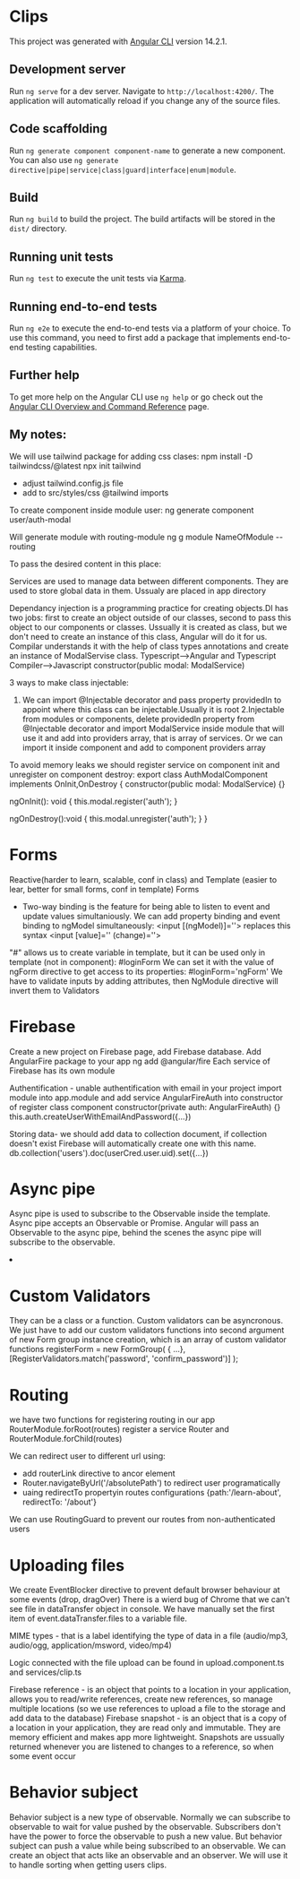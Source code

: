 # Clips

This project was generated with [Angular CLI](https://github.com/angular/angular-cli) version 14.2.1.

## Development server

Run `ng serve` for a dev server. Navigate to `http://localhost:4200/`. The application will automatically reload if you change any of the source files.

## Code scaffolding

Run `ng generate component component-name` to generate a new component. You can also use `ng generate directive|pipe|service|class|guard|interface|enum|module`.

## Build

Run `ng build` to build the project. The build artifacts will be stored in the `dist/` directory.

## Running unit tests

Run `ng test` to execute the unit tests via [Karma](https://karma-runner.github.io).

## Running end-to-end tests

Run `ng e2e` to execute the end-to-end tests via a platform of your choice. To use this command, you need to first add a package that implements end-to-end testing capabilities.

## Further help

To get more help on the Angular CLI use `ng help` or go check out the [Angular CLI Overview and Command Reference](https://angular.io/cli) page.

## My notes:

We will use tailwind package for adding css clases:
npm install -D tailwindcss/@latest
npx init tailwind

- adjust tailwind.config.js file
- add to src/styles/css @tailwind imports

To create component inside module user:
ng generate component user/auth-modal

Will generate module with routing-module
ng g module NameOfModule --routing

To pass the desired content in this place:
<ng-content select="[heading]"></ng-content>

Services are used to manage data between different components. They are used to store global data in them. Ussualy are placed in app directory

Dependancy injection is a programming practice for creating objects.DI has two jobs: first to create an object outside of our classes, second to pass this object to our components or classes. Ussually it is created as class, but we don't need to create an instance of this class, Angular will do it for us. Compilar understands it with the help of class types annotations and create an instance of ModalServise class.
Typescript-->Angular and Typescript Compiler-->Javascript
constructor(public modal: ModalService)

3 ways to make class injectable:

1.  We can import @Injectable decorator and pass property providedIn to appoint where this class can be injectable.Usually it is root
    2.Injectable from modules or components, delete providedIn property from @Injectable decorator and import ModalService inside module that will use it and add into providers array, that is array of services. Or we can import it inside component and add to component providers array

To avoid memory leaks we should register service on component init and unregister on component destroy:
export class AuthModalComponent implements OnInit,OnDestroy {
constructor(public modal: ModalService) {}

ngOnInit(): void {
this.modal.register('auth');
}

ngOnDestroy():void {
this.modal.unregister('auth');
}
}

# Forms

Reactive(harder to learn, scalable, conf in class) and Template (easier to lear, better for small forms, conf in template) Forms

- Two-way binding is the feature for being able to listen to event and update values simultaniously.
  We can add property binding and event binding to ngModel simultaneously:
  <input [(ngModel)]=''> replaces this syntax <input [value]='' (change)=''>

"#" allows us to create variable in template, but it can be used only in template (not in component): #loginForm
We can set it with the value of ngForm directive to get access to its properties: #loginForm='ngForm'
We have to validate inputs by adding attributes, then NgModule directive will invert them to Validators

# Firebase

Create a new project on Firebase page, add Firebase database. Add AngularFire package to your app
ng add @angular/fire
Each service of Firebase has its own module

Authentification - unable authentification with email in your project
import module into app.module and add service AngularFireAuth into constructor of register class component
constructor(private auth: AngularFireAuth) {}
this.auth.createUserWithEmailAndPassword({...})

Storing data- we should add data to collection document, if collection doesn't exist Firebase will automatically create one with this name.
db.collection('users').doc(userCred.user.uid).set({...})

# Async pipe

Async pipe is used to subscribe to the Observable inside the template.
Async pipe accepts an Observable or Promise.
Angular will pass an Observable to the async pipe, behind the scenes the async pipe will subscribe to the observable.

 <li *ngIf="!(auth.isAuthenticated$ | async); else authLinks">

# Custom Validators

They can be a class or a function. Custom validators can be asyncronous.
We just have to add our custom validators functions into second argument of new Form group instance creation, which is an array of custom validator functions
registerForm = new FormGroup(
{ ...}, [RegisterValidators.match('password', 'confirm_password')]
);

# Routing

we have two functions for registering routing in our app RouterModule.forRoot(routes) register a service Router and RouterModule.forChild(routes)

We can redirect user to different url using:

- add routerLink directive to ancor element <a routerLink="/about" >
- Router.navigateByUrl('/absolutePath') to redirect user programatically
- uaing redirectTo propertyin routes configurations {path:'/learn-about', redirectTo: '/about'}

We can use RoutingGuard to prevent our routes from non-authenticated users

# Uploading files

We create EventBlocker directive to prevent default browser behaviour at some events (drop, dragOver)
There is a wierd bug of Chrome that we can't see file in dataTransfer object in console. We have manually set the first item of event.dataTransfer.files to a variable file.

MIME types - that is a label identifying the type of data in a file (audio/mp3, audio/ogg, application/msword, video/mp4)

Logic connected with the file upload can be found in upload.component.ts and services/clip.ts

Firebase reference - is an object that points to a location in your application, allows you to read/write references, create new references, so manage multiple locations (so we use references to upload a file to the storage and add data to the database)
Firebase snapshot - is an object that is a copy of a location in your application, they are read only and immutable. They are memory efficient and makes app more lightweight. Snapshots are ussually returned whenever you are listened to changes to a reference, so when some event occur

# Behavior subject

Behavior subject is a new type of observable. Normally we can subscribe to observable to wait for value pushed by the observable. Subscribers don't have the power to force the observable to push a new value. But behavior subject can push a value while being subscribed to an observable. We can create an object that acts like an observable and an observer.
We will use it to handle sorting when getting users clips.
